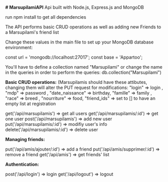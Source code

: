 <strong># MarsupilamiAPI</strong>
Api built with Node.js, Express.js and MongoDB

run npm install to get all dependencies

The API performs basic CRUD operations as well as adding new Friends to a Marsupilami's friend list

Change these values in the main file to set up your MongoDB database environment:

const url = 'mongodb://localhost:27017';
const base = 'Appartoo';

You'll have to define a collection named "Marsupilami" or change the name in the queries in order to perform the queries:
db.collection("Marsupilami")

<strong>Basic CRUD operations:</strong>
(Marsupilamis should have these attibutes, changing them will alter the PUT request for modifications:
"login" => login ,
"mdp" => password ,
"date_naissance" => birthday,
"famille" => family ,
"race" => breed ,
"nourriture" => food,
"friend_ids" => set to [] to have an empty list at registration


get('/api/marsupilamis') => get all users
get('/api/marsupilamis/:id') => get one user
post('/api/marsupilamis') => add new user
put('/api/marsupilamis/:id') => modifiy user's info
delete('/api/marsupilamis/:id') => delete user

<strong>Managing friends:</strong>

put('/api/amis/ajouter/:id') => add a friend
put('/api/amis/supprimer/:id') => remove a friend
get('/api/amis') => get friends' list

<strong>Authentication:</strong>

post('/api/login') => login
get('/api/logout') => logout
